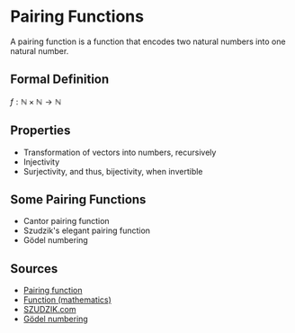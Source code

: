# Pairing Functions

A pairing function is a function that encodes two natural numbers into one natural number.

## Formal Definition

$f: ℕ × ℕ → ℕ$

## Properties

- Transformation of vectors into numbers, recursively
- Injectivity
- Surjectivity, and thus, bijectivity, when invertible

## Some Pairing Functions

- Cantor pairing function
- Szudzik's elegant pairing function
- Gödel numbering

## Sources

- [Pairing function](https://en.wikipedia.org/wiki/Pairing_function)
- [Function (mathematics)](https://en.wikipedia.org/wiki/Function_%28mathematics%29)
- [SZUDZIK.com](http://szudzik.com/)
- [Gödel numbering](https://en.wikipedia.org/wiki/G%C3%B6del_numbering)
